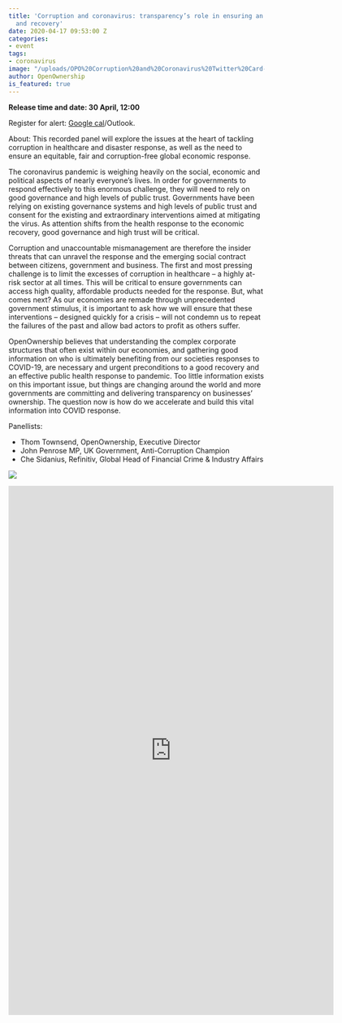 ```yaml
---
title: 'Corruption and coronavirus: transparency’s role in ensuring an effective response
  and recovery'
date: 2020-04-17 09:53:00 Z
categories:
- event
tags:
- coronavirus
image: "/uploads/OPO%20Corruption%20and%20Coronavirus%20Twitter%20Card-fcd47f.jpg"
author: OpenOwnership
is_featured: true
---
```


**Release time and date: 30 April, 12:00**

Register for alert: [Google cal](https://calendar.google.com/event?action=TEMPLATE&tmeid=MDlqNTkwc2gzdjhxOG9lcDNtZnNzMHFsazIgb3Blbm93bmVyc2hpcC5vcmdfYm9mbWsydDBob2Zwa3FzczFsMzZvanJjazRAZw&tmsrc=openownership.org_bofmk2t0hofpkqss1l36ojrck4%40group.calendar.google.com)/Outlook.  

About: This recorded panel will explore the issues at the heart of tackling corruption in healthcare and disaster response, as well as the need to ensure an equitable, fair and corruption-free global economic response. 

The coronavirus pandemic is weighing heavily on the social, economic and political aspects of nearly everyone’s lives. In order for governments to respond effectively to this enormous challenge, they will need to rely on good governance and high levels of public trust. Governments have been relying on existing governance systems and high levels of public trust and consent for the existing and extraordinary interventions aimed at mitigating the virus. As attention shifts from the health response to the economic recovery, good governance and high trust will be critical. 

Corruption and unaccountable mismanagement are therefore the insider threats that can unravel the response and the emerging social contract between citizens, government and business. The first and most pressing challenge is to limit the excesses of corruption in healthcare – a highly at-risk sector at all times. This will be critical to ensure governments can access high quality, affordable products needed for the response. But, what comes next? As our economies are remade through unprecedented government stimulus, it is important to ask how we will ensure that these interventions – designed quickly for a crisis – will not condemn us to repeat the failures of the past and allow bad actors to profit as others suffer. 

OpenOwnership believes that understanding the complex corporate structures that often exist within our economies, and gathering good information on who is ultimately benefiting from our societies responses to COVID-19, are necessary and urgent preconditions to a good recovery and an effective public health response to pandemic. Too little information exists on this important issue, but things are changing around the world and more governments are committing and delivering transparency on businesses’ ownership. The question now is how do we accelerate and build this vital information into COVID response.

Panellists: 
* Thom Townsend, OpenOwnership, Executive Director 
* John Penrose MP, UK Government, Anti-Corruption Champion
* Che Sidanius, Refinitiv, Global Head of Financial Crime & Industry Affairs

<a target="_blank" href="https://calendar.google.com/event?action=TEMPLATE&amp;tmeid=MDlqNTkwc2gzdjhxOG9lcDNtZnNzMHFsazIgb3Blbm93bmVyc2hpcC5vcmdfYm9mbWsydDBob2Zwa3FzczFsMzZvanJjazRAZw&amp;tmsrc=openownership.org_bofmk2t0hofpkqss1l36ojrck4%40group.calendar.google.com"><img border="0" src="https://www.google.com/calendar/images/ext/gc_button1_en.gif"></a>

<iframe src="https://docs.google.com/forms/d/e/1FAIpQLSeNDcDxEj-wv61oo9IsdlWQD7ztIjsa12QnyydLW-Q3lDKR-A/viewform?embedded=true" width="640" height="1042" frameborder="0" marginheight="0" marginwidth="0">Loading…</iframe>